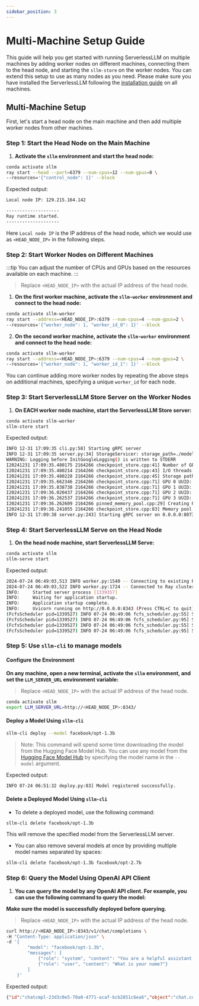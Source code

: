 ```yaml
---
sidebar_position: 3
---
```


# Multi-Machine Setup Guide

This guide will help you get started with running ServerlessLLM on multiple machines by adding worker nodes on different machines, connecting them to the head node, and starting the `sllm-store` on the worker nodes. You can extend this setup to use as many nodes as you need. Please make sure you have installed the ServerlessLLM following the [installation guide](./installation.md) on all machines.

## Multi-Machine Setup

First, let's start a head node on the main machine and then add multiple worker nodes from other machines.

### Step 1: Start the Head Node on the Main Machine

1. **Activate the `sllm` environment and start the head node:**

```bash
conda activate sllm
ray start --head --port=6379 --num-cpus=12 --num-gpus=0 \
--resources='{"control_node": 1}' --block
```

Expected output:

```bash
Local node IP: 129.215.164.142

--------------------
Ray runtime started.
--------------------
```

Here `Local node IP` is the IP address of the head node, which we would use as `<HEAD_NODE_IP>` in the following steps.

### Step 2: Start Worker Nodes on Different Machines

:::tip
You can adjust the number of CPUs and GPUs based on the resources available on each machine.
:::

> Replace `<HEAD_NODE_IP>` with the actual IP address of the head node.

1. **On the first worker machine, activate the `sllm-worker` environment and connect to the head node:**

```bash
conda activate sllm-worker
ray start --address=<HEAD_NODE_IP>:6379 --num-cpus=4 --num-gpus=2 \
--resources='{"worker_node": 1, "worker_id_0": 1}' --block
```

2. **On the second worker machine, activate the `sllm-worker` environment and connect to the head node:**

```bash
conda activate sllm-worker
ray start --address=<HEAD_NODE_IP>:6379 --num-cpus=4 --num-gpus=2 \
--resources='{"worker_node": 1, "worker_id_1": 1}' --block
```

You can continue adding more worker nodes by repeating the above steps on additional machines, specifying a unique `worker_id` for each node.

### Step 3: Start ServerlessLLM Store Server on the Worker Nodes

1. **On EACH worker node machine, start the ServerlessLLM Store server:**

```bash
conda activate sllm-worker
sllm-store start
```

Expected output:

```bash
INFO 12-31 17:09:35 cli.py:58] Starting gRPC server
INFO 12-31 17:09:35 server.py:34] StorageServicer: storage_path=./models, mem_pool_size=4294967296, num_thread=4, chunk_size=33554432, registration_required=False
WARNING: Logging before InitGoogleLogging() is written to STDERR
I20241231 17:09:35.480175 2164266 checkpoint_store.cpp:41] Number of GPUs: 4
I20241231 17:09:35.480214 2164266 checkpoint_store.cpp:43] I/O threads: 4, chunk size: 32MB
I20241231 17:09:35.480228 2164266 checkpoint_store.cpp:45] Storage path: "./models"
I20241231 17:09:35.662346 2164266 checkpoint_store.cpp:71] GPU 0 UUID: c9938b31-33b0-e02f-24c5-88bd6fbe19ad
I20241231 17:09:35.838738 2164266 checkpoint_store.cpp:71] GPU 1 UUID: 3f4f72ef-ed7f-2ddb-e454-abcc6c0330b0
I20241231 17:09:36.020437 2164266 checkpoint_store.cpp:71] GPU 2 UUID: 99b39a1b-5fdd-1acb-398a-426672ebc1a8
I20241231 17:09:36.262537 2164266 checkpoint_store.cpp:71] GPU 3 UUID: c164f9d9-f157-daeb-d7be-5c98029c2a2b
I20241231 17:09:36.262609 2164266 pinned_memory_pool.cpp:29] Creating PinnedMemoryPool with 128 buffers of 33554432 bytes
I20241231 17:09:38.241055 2164266 checkpoint_store.cpp:83] Memory pool created with 4GB
INFO 12-31 17:09:38 server.py:243] Starting gRPC server on 0.0.0.0:8073
```

### Step 4: Start ServerlessLLM Serve on the Head Node

1. **On the head node machine, start ServerlessLLM Serve:**

```bash
conda activate sllm
sllm-serve start
```

Expected output:

```bash
2024-07-24 06:49:03,513 INFO worker.py:1540 -- Connecting to existing Ray cluster at address: 129.215.164.142:6379...
2024-07-24 06:49:03,522 INFO worker.py:1724 -- Connected to Ray cluster.
INFO:     Started server process [1339357]
INFO:     Waiting for application startup.
INFO:     Application startup complete.
INFO:     Uvicorn running on http://0.0.0.0:8343 (Press CTRL+C to quit)
(FcfsScheduler pid=1339527) INFO 07-24 06:49:06 fcfs_scheduler.py:55] Starting FCFS scheduler
(FcfsScheduler pid=1339527) INFO 07-24 06:49:06 fcfs_scheduler.py:95] Starting control loop
(FcfsScheduler pid=1339527) INFO 07-24 06:49:06 fcfs_scheduler.py:55] Starting FCFS scheduler
(FcfsScheduler pid=1339527) INFO 07-24 06:49:06 fcfs_scheduler.py:95] Starting control loop
```

### Step 5: Use `sllm-cli` to manage models

#### Configure the Environment
**On any machine, open a new terminal, activate the `sllm` environment, and set the `LLM_SERVER_URL` environment variable:**

> Replace `<HEAD_NODE_IP>` with the actual IP address of the head node.

```bash
conda activate sllm
export LLM_SERVER_URL=http://<HEAD_NODE_IP>:8343/
```
#### Deploy a Model Using `sllm-cli`

```bash
sllm-cli deploy --model facebook/opt-1.3b
```

> Note: This command will spend some time downloading the model from the Hugging Face Model Hub. You can use any model from the [Hugging Face Model Hub](https://huggingface.co/models) by specifying the model name in the `--model` argument.

Expected output:

```bash
INFO 07-24 06:51:32 deploy.py:83] Model registered successfully.
```

#### Delete a Deployed Model Using `sllm-cli`

- To delete a deployed model, use the following command:

```bash
sllm-cli delete facebook/opt-1.3b
```

This will remove the specified model from the ServerlessLLM server.

- You can also remove several models at once by providing multiple model names separated by spaces:

```bash
sllm-cli delete facebook/opt-1.3b facebook/opt-2.7b
```


### Step 6: Query the Model Using OpenAI API Client

1. **You can query the model by any OpenAI API client. For example, you can use the following command to query the model:**

**Make sure the model is successfully deployed before querying.**

> Replace `<HEAD_NODE_IP>` with the actual IP address of the head node.

```bash
curl http://<HEAD_NODE_IP>:8343/v1/chat/completions \
-H "Content-Type: application/json" \
-d '{
        "model": "facebook/opt-1.3b",
        "messages": [
            {"role": "system", "content": "You are a helpful assistant."},
            {"role": "user", "content": "What is your name?"}
        ]
    }'
```

Expected output:

```json
{"id":"chatcmpl-23d3c0e5-70a0-4771-acaf-bcb2851c6ea6","object":"chat.completion","created":1721706121,"model":"facebook/opt-1.3b","choices":[{"index":0,"message":{"role":"assistant","content":"system: You are a helpful assistant.\nuser: What is your name?\nsystem: I am a helpful assistant.\n"},"logprobs":null,"finish_reason":"stop"}],"usage":{"prompt_tokens":16,"completion_tokens":26,"total_tokens":42}}
```
